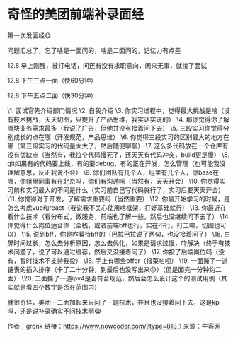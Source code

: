 # 奇怪的美团前端补录面经

第一次发面经😋

问题汇总了，忘了啥是一面问的，啥是二面问的，记忆力有点差

12.8 早上刚醒，被打电话，问还有没有求职意向，闲来无事，就接了面试

12.8 下午三点一面（快60分钟）

12.8 下午五点二面（快30分钟）

\1. 面试官先介绍部门情况
\2. 自我介绍
\3. 你实习过程中，觉得最大挑战是啥（没有技术挑战，天天切图，只提升了产品思维，我实话实说的）
\4. 那你觉得你了解哪块业务需求最多（我说了广告，但他并没有接着问下去）
\5. 三段实习你觉得分别成长的点在哪（开发规范，产品思维）
\6. 你觉得三段实习的区别最大的地方在哪（第三段实习的代码量太大了，然后随便聊聊）
\7. 这么多代码放在一个仓库有没有优缺点（当然有，我拉个代码慢死了，还天天有代码冲突，build更是慢）
\8. git如果有的代码要上线，有的要debug，有的正在开发，怎么管理（也可能我没理解意思，反正我说不会）
\9. 你们团队有几个人，组里有几个人，你base在哪，你组里同事有在北京吗，你们有沟通吗（当然有，天天开会）
\10. 你觉得实习前和实习最大的不同是什么（实习前自己写代码就行了，实习后要天天开会）
\11. 你觉得对于开发，了解需求重要吗（当然重要）
\12. 你最开始学习的时候，是怎么考虑vue和react（我说我不关心使用啥框架，打好基础就行）
\13. 你最近在看什么技术（看分布式，微服务，前端也了解一些，然后也没继续问下去了）
\14. 你觉得什么岗位适合你（全栈，或者前端bff也行，实在不行，打工嘛，切图也可以）
\15. 说到bff，你是咋看待bff的（巴拉巴拉说了两句，也没接着问了）
\16. 白屏时间过长，怎么去分析原因，怎么去优化，如果是请求过慢，咋解决（终于有技术问题了，说了可以通过缓存，然后又没接着问了）
\17. 你投了后端岗位吗（没有，暂时技术不支持我投）
\18. 手上有哪些offer（报菜名呗）
\19. 一面撕了一道链表的插入排序（卡了二十分钟，到最后也没写出来😓）（但是面完一分钟约二面）
\20. 二面撕了一道ipv4是否符合规范，然后会怎么设计这个的测试用例（其实就是看四个数字是否在范围内）

就很奇怪，美团一二面加起来只问了一题技术，并且也没接着问下去，这是kpi吗，还是说补录确实不问技术啊😭



作者：gronk
链接：https://www.nowcoder.com/?type=818_1
来源：牛客网